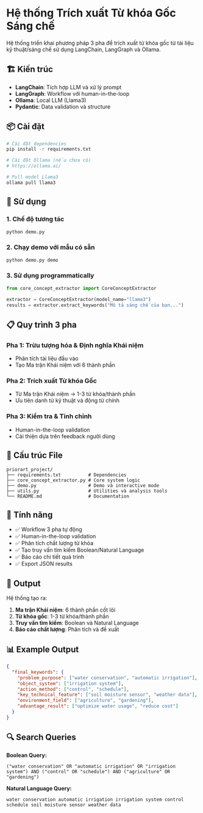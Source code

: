 # Hệ thống Trích xuất Từ khóa Gốc Sáng chế

Hệ thống triển khai phương pháp 3 pha để trích xuất từ khóa gốc từ tài liệu kỹ thuật/sáng chế sử dụng LangChain, LangGraph và Ollama.

## 🏗️ Kiến trúc

- **LangChain**: Tích hợp LLM và xử lý prompt
- **LangGraph**: Workflow với human-in-the-loop
- **Ollama**: Local LLM (Llama3)
- **Pydantic**: Data validation và structure

## 📦 Cài đặt

```bash
# Cài đặt dependencies
pip install -r requirements.txt

# Cài đặt Ollama (nếu chưa có)
# https://ollama.ai/

# Pull model Llama3
ollama pull llama3
```

## 🚀 Sử dụng

### 1. Chế độ tương tác

```bash
python demo.py
```

### 2. Chạy demo với mẫu có sẵn

```bash
python demo.py demo
```

### 3. Sử dụng programmatically

```python
from core_concept_extractor import CoreConceptExtractor

extractor = CoreConceptExtractor(model_name="llama3")
results = extractor.extract_keywords("Mô tả sáng chế của bạn...")
```

## 📋 Quy trình 3 pha

### Pha 1: Trừu tượng hóa & Định nghĩa Khái niệm

- Phân tích tài liệu đầu vào
- Tạo Ma trận Khái niệm với 6 thành phần

### Pha 2: Trích xuất Từ khóa Gốc

- Từ Ma trận Khái niệm → 1-3 từ khóa/thành phần
- Ưu tiên danh từ kỹ thuật và động từ chính

### Pha 3: Kiểm tra & Tinh chỉnh

- Human-in-the-loop validation
- Cải thiện dựa trên feedback người dùng

## 📁 Cấu trúc File

```text
priorart_project/
├── requirements.txt          # Dependencies
├── core_concept_extractor.py # Core system logic
├── demo.py                   # Demo và interactive mode  
├── utils.py                  # Utilities và analysis tools
└── README.md                 # Documentation
```

## 🔧 Tính năng

- ✅ Workflow 3 pha tự động
- ✅ Human-in-the-loop validation
- ✅ Phân tích chất lượng từ khóa
- ✅ Tạo truy vấn tìm kiếm Boolean/Natural Language
- ✅ Báo cáo chi tiết quá trình
- ✅ Export JSON results

## 🎯 Output

Hệ thống tạo ra:

1. **Ma trận Khái niệm**: 6 thành phần cốt lõi
2. **Từ khóa gốc**: 1-3 từ khóa/thành phần  
3. **Truy vấn tìm kiếm**: Boolean và Natural Language
4. **Báo cáo chất lượng**: Phân tích và đề xuất

## 📊 Example Output

```json
{
  "final_keywords": {
    "problem_purpose": ["water conservation", "automatic irrigation"],
    "object_system": ["irrigation system"],
    "action_method": ["control", "schedule"],
    "key_technical_feature": ["soil moisture sensor", "weather data"],
    "environment_field": ["agriculture", "gardening"],
    "advantage_result": ["optimize water usage", "reduce cost"]
  }
}
```

## 🔍 Search Queries

**Boolean Query:**

```text
("water conservation" OR "automatic irrigation" OR "irrigation system") AND ("control" OR "schedule") AND ("agriculture" OR "gardening")
```

**Natural Language Query:**

```text
water conservation automatic irrigation irrigation system control schedule soil moisture sensor weather data
```
